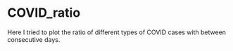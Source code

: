 # COVID_ratio

Here I tried to plot the ratio of different types of COVID cases with between consecutive days.
